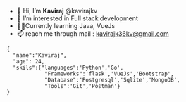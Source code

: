 - 👋 Hi, I’m **Kaviraj** @kavirajkv
- 👀 I’m interested in Full stack development
- 👨‍💻Currently learning Java, VueJs
- 📫 reach me through mail : kavirajk36kv@gmail.com
```
{
  "name":"Kaviraj",
  "age": 24,
  "skils":{"languages":'Python','Go',
            "Frameworks":'flask','VueJs','Bootstrap',
            "Database":'Postgresql','Sqlite','MongoDB',
            "Tools":'Git','Postman'}
}
```

<!---
kavirajkv/kavirajkv is a ✨ special ✨ repository because its `README.md` (this file) appears on your GitHub profile.
You can click the Preview link to take a look at your changes.
--->
